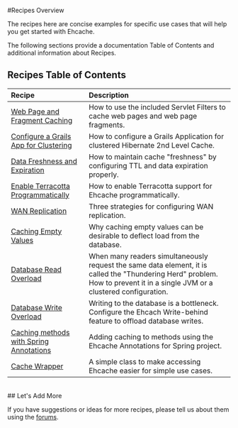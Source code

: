---
---
#Recipes Overview

The recipes here are concise examples for specific use cases that will help you get started with Ehcache. 

The following sections provide a documentation Table of Contents and additional information about Recipes.

## Recipes Table of Contents

| Recipe | Description |
|:-------|:------------|
|[Web Page and Fragment Caching](/documentation/2.6/recipes/pagecaching)|How to use the included Servlet Filters to cache web pages and web page fragments.|
|[Configure a Grails App for Clustering](/documentation/2.6/recipes/grails)|How to configure a Grails Application for clustered Hibernate 2nd Level Cache.|
|[Data Freshness and Expiration](/documentation/2.6/recipes/expiration)|How to maintain cache "freshness" by configuring TTL and data expiration properly.|
|[Enable Terracotta Programmatically](/documentation/2.6/recipes/programmatic)|How to enable Terracotta support for Ehcache programmatically.|
|[WAN Replication](/documentation/2.6/recipes/wan)|Three strategies for configuring WAN replication.|
|[Caching Empty Values](/documentation/2.6/recipes/cachenull)|Why caching empty values can be desirable to deflect load from the database.|
|[Database Read Overload](/documentation/2.6/recipes/thunderingherd)|When many readers simultaneously request the same data element, it is called the "Thundering Herd" problem.  How to prevent it in a single JVM or a clustered configuration.|
|[Database Write Overload](/documentation/2.6/recipes/writebehind)|Writing to the database is a bottleneck. Configure the Ehcach Write-behind feature to offload database writes.|
|[Caching methods with Spring Annotations](/documentation/2.6/recipes/spring-annotations)|Adding caching to methods using the Ehcache Annotations for Spring project.|
|[Cache Wrapper](/documentation/2.6/recipes/wrapper)|A simple class to make accessing Ehcache easier for simple use cases.|


<br>
## Let's Add More

If you have suggestions or ideas for more recipes, please tell us about them using the [forums](https://groups.google.com/forum/#!forum/ehcache-users).
